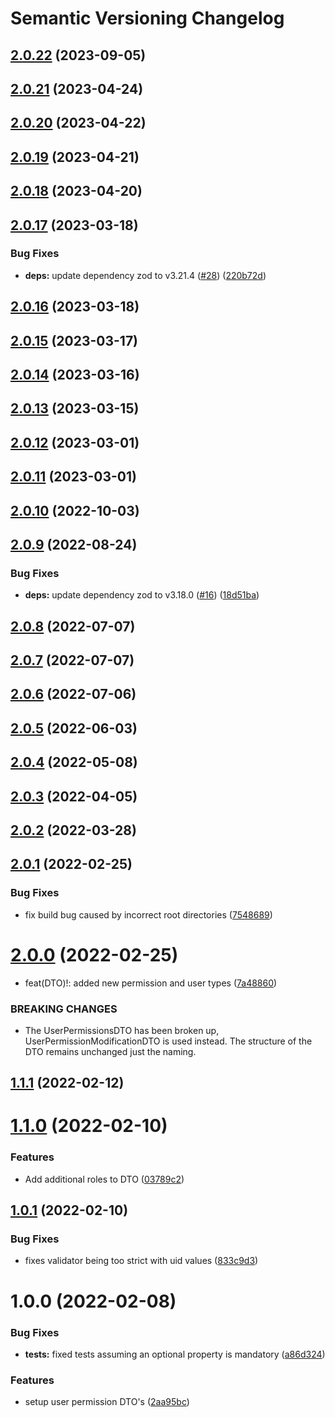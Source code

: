 # Semantic Versioning Changelog

## [2.0.22](https://github.com/SHSUSAC/subman2-common-api/compare/v2.0.21...v2.0.22) (2023-09-05)

## [2.0.21](https://github.com/SHSUSAC/subman2-common-api/compare/v2.0.20...v2.0.21) (2023-04-24)

## [2.0.20](https://github.com/SHSUSAC/subman2-common-api/compare/v2.0.19...v2.0.20) (2023-04-22)

## [2.0.19](https://github.com/SHSUSAC/subman2-common-api/compare/v2.0.18...v2.0.19) (2023-04-21)

## [2.0.18](https://github.com/SHSUSAC/subman2-common-api/compare/v2.0.17...v2.0.18) (2023-04-20)

## [2.0.17](https://github.com/SHSUSAC/subman2-common-api/compare/v2.0.16...v2.0.17) (2023-03-18)


### Bug Fixes

* **deps:** update dependency zod to v3.21.4 ([#28](https://github.com/SHSUSAC/subman2-common-api/issues/28)) ([220b72d](https://github.com/SHSUSAC/subman2-common-api/commit/220b72dc5a8ccc99b212a00ca853c5b89ad86d93))

## [2.0.16](https://github.com/SHSUSAC/subman2-common-api/compare/v2.0.15...v2.0.16) (2023-03-18)

## [2.0.15](https://github.com/SHSUSAC/subman2-common-api/compare/v2.0.14...v2.0.15) (2023-03-17)

## [2.0.14](https://github.com/SHSUSAC/subman2-common-api/compare/v2.0.13...v2.0.14) (2023-03-16)

## [2.0.13](https://github.com/SHSUSAC/subman2-common-api/compare/v2.0.12...v2.0.13) (2023-03-15)

## [2.0.12](https://github.com/SHSUSAC/subman2-common-api/compare/v2.0.11...v2.0.12) (2023-03-01)

## [2.0.11](https://github.com/SHSUSAC/subman2-common-api/compare/v2.0.10...v2.0.11) (2023-03-01)

## [2.0.10](https://github.com/SHSUSAC/subman2-common-api/compare/v2.0.9...v2.0.10) (2022-10-03)

## [2.0.9](https://github.com/SHSUSAC/subman2-common-api/compare/v2.0.8...v2.0.9) (2022-08-24)


### Bug Fixes

* **deps:** update dependency zod to v3.18.0 ([#16](https://github.com/SHSUSAC/subman2-common-api/issues/16)) ([18d51ba](https://github.com/SHSUSAC/subman2-common-api/commit/18d51ba91cfcf5be36b6da86ce5538f79d780240))

## [2.0.8](https://github.com/SHSUSAC/subman2-common-api/compare/v2.0.7...v2.0.8) (2022-07-07)

## [2.0.7](https://github.com/SHSUSAC/subman2-common-api/compare/v2.0.6...v2.0.7) (2022-07-07)

## [2.0.6](https://github.com/SHSUSAC/subman2-common-api/compare/v2.0.5...v2.0.6) (2022-07-06)

## [2.0.5](https://github.com/SHSUSAC/subman2-common-api/compare/v2.0.4...v2.0.5) (2022-06-03)

## [2.0.4](https://github.com/SHSUSAC/subman2-common-api/compare/v2.0.3...v2.0.4) (2022-05-08)

## [2.0.3](https://github.com/SHSUSAC/subman2-common-api/compare/v2.0.2...v2.0.3) (2022-04-05)

## [2.0.2](https://github.com/SHSUSAC/subman2-common-api/compare/v2.0.1...v2.0.2) (2022-03-28)

## [2.0.1](https://github.com/SHSUSAC/subman2-common-api/compare/v2.0.0...v2.0.1) (2022-02-25)


### Bug Fixes

* fix build bug caused by incorrect root directories ([7548689](https://github.com/SHSUSAC/subman2-common-api/commit/75486894063c6a08dce7751bc7824037465198a3))

# [2.0.0](https://github.com/SHSUSAC/subman2-common-api/compare/v1.1.1...v2.0.0) (2022-02-25)


* feat(DTO)!: added new permission and user types ([7a48860](https://github.com/SHSUSAC/subman2-common-api/commit/7a48860f2eb39072eec2c0d8ec726d1fe9b3d662))


### BREAKING CHANGES

* The UserPermissionsDTO has been broken up, UserPermissionModificationDTO is used instead. The structure of the DTO remains unchanged just the naming.

## [1.1.1](https://github.com/SHSUSAC/subman2-common-api/compare/v1.1.0...v1.1.1) (2022-02-12)

# [1.1.0](https://github.com/SHSUSAC/subman2-common-api/compare/v1.0.1...v1.1.0) (2022-02-10)


### Features

* Add additional roles to DTO ([03789c2](https://github.com/SHSUSAC/subman2-common-api/commit/03789c2ec4bdcf4196dc3b15e8f8600825d6ed66))

## [1.0.1](https://github.com/SHSUSAC/subman2-common-api/compare/v1.0.0...v1.0.1) (2022-02-10)


### Bug Fixes

* fixes validator being too strict with uid values ([833c9d3](https://github.com/SHSUSAC/subman2-common-api/commit/833c9d37c68e9d6d14369fa4a078ece166772a45))

# 1.0.0 (2022-02-08)


### Bug Fixes

* **tests:** fixed tests assuming an optional property is mandatory ([a86d324](https://github.com/SHSUSAC/subman2-common-api/commit/a86d324800ed64c54a67cbe782b9cb068d4152dc))


### Features

* setup user permission DTO's ([2aa95bc](https://github.com/SHSUSAC/subman2-common-api/commit/2aa95bca647119ba1d7e7e8347b14357209c7708))
